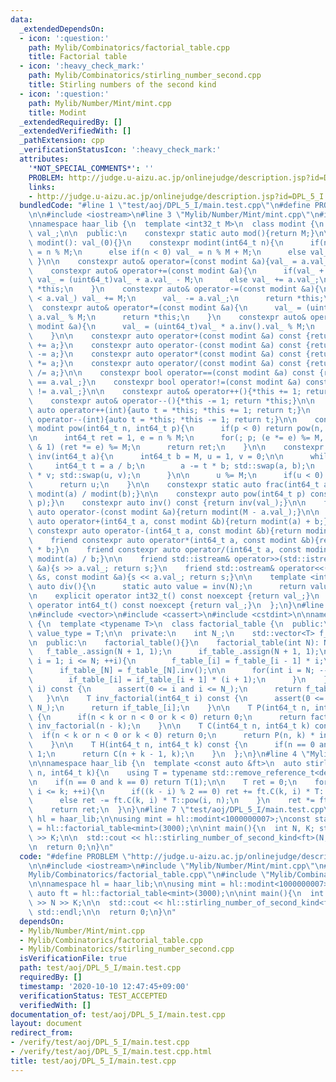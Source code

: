 ```yaml
---
data:
  _extendedDependsOn:
  - icon: ':question:'
    path: Mylib/Combinatorics/factorial_table.cpp
    title: Factorial table
  - icon: ':heavy_check_mark:'
    path: Mylib/Combinatorics/stirling_number_second.cpp
    title: Stirling numbers of the second kind
  - icon: ':question:'
    path: Mylib/Number/Mint/mint.cpp
    title: Modint
  _extendedRequiredBy: []
  _extendedVerifiedWith: []
  _pathExtension: cpp
  _verificationStatusIcon: ':heavy_check_mark:'
  attributes:
    '*NOT_SPECIAL_COMMENTS*': ''
    PROBLEM: http://judge.u-aizu.ac.jp/onlinejudge/description.jsp?id=DPL_5_I
    links:
    - http://judge.u-aizu.ac.jp/onlinejudge/description.jsp?id=DPL_5_I
  bundledCode: "#line 1 \"test/aoj/DPL_5_I/main.test.cpp\"\n#define PROBLEM \"http://judge.u-aizu.ac.jp/onlinejudge/description.jsp?id=DPL_5_I\"\
    \n\n#include <iostream>\n#line 3 \"Mylib/Number/Mint/mint.cpp\"\n#include <utility>\n\
    \nnamespace haar_lib {\n  template <int32_t M>\n  class modint {\n    uint32_t\
    \ val_;\n\n  public:\n    constexpr static auto mod(){return M;}\n\n    constexpr\
    \ modint(): val_(0){}\n    constexpr modint(int64_t n){\n      if(n >= M) val_\
    \ = n % M;\n      else if(n < 0) val_ = n % M + M;\n      else val_ = n;\n   \
    \ }\n\n    constexpr auto& operator=(const modint &a){val_ = a.val_; return *this;}\n\
    \    constexpr auto& operator+=(const modint &a){\n      if(val_ + a.val_ >= M)\
    \ val_ = (uint64_t)val_ + a.val_ - M;\n      else val_ += a.val_;\n      return\
    \ *this;\n    }\n    constexpr auto& operator-=(const modint &a){\n      if(val_\
    \ < a.val_) val_ += M;\n      val_ -= a.val_;\n      return *this;\n    }\n  \
    \  constexpr auto& operator*=(const modint &a){\n      val_ = (uint64_t)val_ *\
    \ a.val_ % M;\n      return *this;\n    }\n    constexpr auto& operator/=(const\
    \ modint &a){\n      val_ = (uint64_t)val_ * a.inv().val_ % M;\n      return *this;\n\
    \    }\n\n    constexpr auto operator+(const modint &a) const {return modint(*this)\
    \ += a;}\n    constexpr auto operator-(const modint &a) const {return modint(*this)\
    \ -= a;}\n    constexpr auto operator*(const modint &a) const {return modint(*this)\
    \ *= a;}\n    constexpr auto operator/(const modint &a) const {return modint(*this)\
    \ /= a;}\n\n    constexpr bool operator==(const modint &a) const {return val_\
    \ == a.val_;}\n    constexpr bool operator!=(const modint &a) const {return val_\
    \ != a.val_;}\n\n    constexpr auto& operator++(){*this += 1; return *this;}\n\
    \    constexpr auto& operator--(){*this -= 1; return *this;}\n\n    constexpr\
    \ auto operator++(int){auto t = *this; *this += 1; return t;}\n    constexpr auto\
    \ operator--(int){auto t = *this; *this -= 1; return t;}\n\n    constexpr static\
    \ modint pow(int64_t n, int64_t p){\n      if(p < 0) return pow(n, -p).inv();\n\
    \n      int64_t ret = 1, e = n % M;\n      for(; p; (e *= e) %= M, p >>= 1) if(p\
    \ & 1) (ret *= e) %= M;\n      return ret;\n    }\n\n    constexpr static modint\
    \ inv(int64_t a){\n      int64_t b = M, u = 1, v = 0;\n\n      while(b){\n   \
    \     int64_t t = a / b;\n        a -= t * b; std::swap(a, b);\n        u -= t\
    \ * v; std::swap(u, v);\n      }\n\n      u %= M;\n      if(u < 0) u += M;\n\n\
    \      return u;\n    }\n\n    constexpr static auto frac(int64_t a, int64_t b){return\
    \ modint(a) / modint(b);}\n\n    constexpr auto pow(int64_t p) const {return pow(val_,\
    \ p);}\n    constexpr auto inv() const {return inv(val_);}\n\n    friend constexpr\
    \ auto operator-(const modint &a){return modint(M - a.val_);}\n\n    friend constexpr\
    \ auto operator+(int64_t a, const modint &b){return modint(a) + b;}\n    friend\
    \ constexpr auto operator-(int64_t a, const modint &b){return modint(a) - b;}\n\
    \    friend constexpr auto operator*(int64_t a, const modint &b){return modint(a)\
    \ * b;}\n    friend constexpr auto operator/(int64_t a, const modint &b){return\
    \ modint(a) / b;}\n\n    friend std::istream& operator>>(std::istream &s, modint\
    \ &a){s >> a.val_; return s;}\n    friend std::ostream& operator<<(std::ostream\
    \ &s, const modint &a){s << a.val_; return s;}\n\n    template <int N>\n    static\
    \ auto div(){\n      static auto value = inv(N);\n      return value;\n    }\n\
    \n    explicit operator int32_t() const noexcept {return val_;}\n    explicit\
    \ operator int64_t() const noexcept {return val_;}\n  };\n}\n#line 2 \"Mylib/Combinatorics/factorial_table.cpp\"\
    \n#include <vector>\n#include <cassert>\n#include <cstdint>\n\nnamespace haar_lib\
    \ {\n  template <typename T>\n  class factorial_table {\n  public:\n    using\
    \ value_type = T;\n\n  private:\n    int N_;\n    std::vector<T> f_table_, if_table_;\n\
    \n  public:\n    factorial_table(){}\n    factorial_table(int N): N_(N){\n   \
    \   f_table_.assign(N + 1, 1);\n      if_table_.assign(N + 1, 1);\n\n      for(int\
    \ i = 1; i <= N; ++i){\n        f_table_[i] = f_table_[i - 1] * i;\n      }\n\n\
    \      if_table_[N] = f_table_[N].inv();\n\n      for(int i = N; --i >= 0;){\n\
    \        if_table_[i] = if_table_[i + 1] * (i + 1);\n      }\n    }\n\n    T factorial(int64_t\
    \ i) const {\n      assert(0 <= i and i <= N_);\n      return f_table_[i];\n \
    \   }\n\n    T inv_factorial(int64_t i) const {\n      assert(0 <= i and i <=\
    \ N_);\n      return if_table_[i];\n    }\n\n    T P(int64_t n, int64_t k) const\
    \ {\n      if(n < k or n < 0 or k < 0) return 0;\n      return factorial(n) *\
    \ inv_factorial(n - k);\n    }\n\n    T C(int64_t n, int64_t k) const {\n    \
    \  if(n < k or n < 0 or k < 0) return 0;\n      return P(n, k) * inv_factorial(k);\n\
    \    }\n\n    T H(int64_t n, int64_t k) const {\n      if(n == 0 and k == 0) return\
    \ 1;\n      return C(n + k - 1, k);\n    }\n  };\n}\n#line 4 \"Mylib/Combinatorics/stirling_number_second.cpp\"\
    \n\nnamespace haar_lib {\n  template <const auto &ft>\n  auto stirling_number_of_second_kind(int64_t\
    \ n, int64_t k){\n    using T = typename std::remove_reference_t<decltype(ft)>::value_type;\n\
    \n    if(n == 0 and k == 0) return T(1);\n\n    T ret = 0;\n    for(int i = 1;\
    \ i <= k; ++i){\n      if((k - i) % 2 == 0) ret += ft.C(k, i) * T::pow(i, n);\n\
    \      else ret -= ft.C(k, i) * T::pow(i, n);\n    }\n    ret *= ft.inv_factorial(k);\n\
    \    return ret;\n  }\n}\n#line 7 \"test/aoj/DPL_5_I/main.test.cpp\"\n\nnamespace\
    \ hl = haar_lib;\n\nusing mint = hl::modint<1000000007>;\nconst static auto ft\
    \ = hl::factorial_table<mint>(3000);\n\nint main(){\n  int N, K; std::cin >> N\
    \ >> K;\n\n  std::cout << hl::stirling_number_of_second_kind<ft>(N, K) << std::endl;\n\
    \n  return 0;\n}\n"
  code: "#define PROBLEM \"http://judge.u-aizu.ac.jp/onlinejudge/description.jsp?id=DPL_5_I\"\
    \n\n#include <iostream>\n#include \"Mylib/Number/Mint/mint.cpp\"\n#include \"\
    Mylib/Combinatorics/factorial_table.cpp\"\n#include \"Mylib/Combinatorics/stirling_number_second.cpp\"\
    \n\nnamespace hl = haar_lib;\n\nusing mint = hl::modint<1000000007>;\nconst static\
    \ auto ft = hl::factorial_table<mint>(3000);\n\nint main(){\n  int N, K; std::cin\
    \ >> N >> K;\n\n  std::cout << hl::stirling_number_of_second_kind<ft>(N, K) <<\
    \ std::endl;\n\n  return 0;\n}\n"
  dependsOn:
  - Mylib/Number/Mint/mint.cpp
  - Mylib/Combinatorics/factorial_table.cpp
  - Mylib/Combinatorics/stirling_number_second.cpp
  isVerificationFile: true
  path: test/aoj/DPL_5_I/main.test.cpp
  requiredBy: []
  timestamp: '2020-10-10 12:47:45+09:00'
  verificationStatus: TEST_ACCEPTED
  verifiedWith: []
documentation_of: test/aoj/DPL_5_I/main.test.cpp
layout: document
redirect_from:
- /verify/test/aoj/DPL_5_I/main.test.cpp
- /verify/test/aoj/DPL_5_I/main.test.cpp.html
title: test/aoj/DPL_5_I/main.test.cpp
---
```

